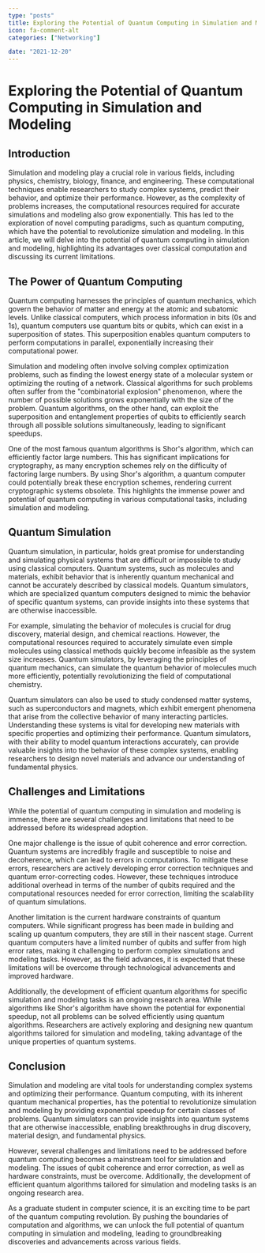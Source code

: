 ```yaml
---
type: "posts"
title: Exploring the Potential of Quantum Computing in Simulation and Modeling
icon: fa-comment-alt
categories: ["Networking"]

date: "2021-12-20"
---
```




# Exploring the Potential of Quantum Computing in Simulation and Modeling

## Introduction

Simulation and modeling play a crucial role in various fields, including physics, chemistry, biology, finance, and engineering. These computational techniques enable researchers to study complex systems, predict their behavior, and optimize their performance. However, as the complexity of problems increases, the computational resources required for accurate simulations and modeling also grow exponentially. This has led to the exploration of novel computing paradigms, such as quantum computing, which have the potential to revolutionize simulation and modeling. In this article, we will delve into the potential of quantum computing in simulation and modeling, highlighting its advantages over classical computation and discussing its current limitations.

## The Power of Quantum Computing

Quantum computing harnesses the principles of quantum mechanics, which govern the behavior of matter and energy at the atomic and subatomic levels. Unlike classical computers, which process information in bits (0s and 1s), quantum computers use quantum bits or qubits, which can exist in a superposition of states. This superposition enables quantum computers to perform computations in parallel, exponentially increasing their computational power.

Simulation and modeling often involve solving complex optimization problems, such as finding the lowest energy state of a molecular system or optimizing the routing of a network. Classical algorithms for such problems often suffer from the "combinatorial explosion" phenomenon, where the number of possible solutions grows exponentially with the size of the problem. Quantum algorithms, on the other hand, can exploit the superposition and entanglement properties of qubits to efficiently search through all possible solutions simultaneously, leading to significant speedups.

One of the most famous quantum algorithms is Shor's algorithm, which can efficiently factor large numbers. This has significant implications for cryptography, as many encryption schemes rely on the difficulty of factoring large numbers. By using Shor's algorithm, a quantum computer could potentially break these encryption schemes, rendering current cryptographic systems obsolete. This highlights the immense power and potential of quantum computing in various computational tasks, including simulation and modeling.

## Quantum Simulation

Quantum simulation, in particular, holds great promise for understanding and simulating physical systems that are difficult or impossible to study using classical computers. Quantum systems, such as molecules and materials, exhibit behavior that is inherently quantum mechanical and cannot be accurately described by classical models. Quantum simulators, which are specialized quantum computers designed to mimic the behavior of specific quantum systems, can provide insights into these systems that are otherwise inaccessible.

For example, simulating the behavior of molecules is crucial for drug discovery, material design, and chemical reactions. However, the computational resources required to accurately simulate even simple molecules using classical methods quickly become infeasible as the system size increases. Quantum simulators, by leveraging the principles of quantum mechanics, can simulate the quantum behavior of molecules much more efficiently, potentially revolutionizing the field of computational chemistry.

Quantum simulators can also be used to study condensed matter systems, such as superconductors and magnets, which exhibit emergent phenomena that arise from the collective behavior of many interacting particles. Understanding these systems is vital for developing new materials with specific properties and optimizing their performance. Quantum simulators, with their ability to model quantum interactions accurately, can provide valuable insights into the behavior of these complex systems, enabling researchers to design novel materials and advance our understanding of fundamental physics.

## Challenges and Limitations

While the potential of quantum computing in simulation and modeling is immense, there are several challenges and limitations that need to be addressed before its widespread adoption.

One major challenge is the issue of qubit coherence and error correction. Quantum systems are incredibly fragile and susceptible to noise and decoherence, which can lead to errors in computations. To mitigate these errors, researchers are actively developing error correction techniques and quantum error-correcting codes. However, these techniques introduce additional overhead in terms of the number of qubits required and the computational resources needed for error correction, limiting the scalability of quantum simulations.

Another limitation is the current hardware constraints of quantum computers. While significant progress has been made in building and scaling up quantum computers, they are still in their nascent stage. Current quantum computers have a limited number of qubits and suffer from high error rates, making it challenging to perform complex simulations and modeling tasks. However, as the field advances, it is expected that these limitations will be overcome through technological advancements and improved hardware.

Additionally, the development of efficient quantum algorithms for specific simulation and modeling tasks is an ongoing research area. While algorithms like Shor's algorithm have shown the potential for exponential speedup, not all problems can be solved efficiently using quantum algorithms. Researchers are actively exploring and designing new quantum algorithms tailored for simulation and modeling, taking advantage of the unique properties of quantum systems.

## Conclusion

Simulation and modeling are vital tools for understanding complex systems and optimizing their performance. Quantum computing, with its inherent quantum mechanical properties, has the potential to revolutionize simulation and modeling by providing exponential speedup for certain classes of problems. Quantum simulators can provide insights into quantum systems that are otherwise inaccessible, enabling breakthroughs in drug discovery, material design, and fundamental physics.

However, several challenges and limitations need to be addressed before quantum computing becomes a mainstream tool for simulation and modeling. The issues of qubit coherence and error correction, as well as hardware constraints, must be overcome. Additionally, the development of efficient quantum algorithms tailored for simulation and modeling tasks is an ongoing research area.

As a graduate student in computer science, it is an exciting time to be part of the quantum computing revolution. By pushing the boundaries of computation and algorithms, we can unlock the full potential of quantum computing in simulation and modeling, leading to groundbreaking discoveries and advancements across various fields.
